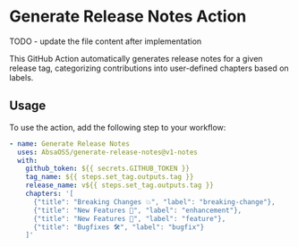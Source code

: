 # Generate Release Notes Action

TODO - update the file content after implementation


This GitHub Action automatically generates release notes for a given release tag, categorizing contributions into user-defined chapters based on labels.

## Usage

To use the action, add the following step to your workflow:

```yaml
- name: Generate Release Notes
  uses: AbsaOSS/generate-release-notes@v1-notes
  with:
    github_token: ${{ secrets.GITHUB_TOKEN }}
    tag_name: ${{ steps.set_tag.outputs.tag }}
    release_name: v${{ steps.set_tag.outputs.tag }}
    chapters: '[
      {"title": "Breaking Changes 💥", "label": "breaking-change"},
      {"title": "New Features 🎉", "label": "enhancement"},
      {"title": "New Features 🎉", "label": "feature"},
      {"title": "Bugfixes 🛠", "label": "bugfix"}
    ]'
